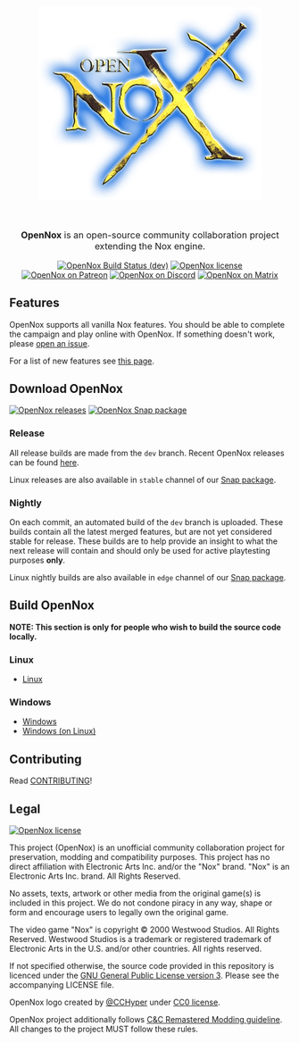 <p align="center" style="font-size:32pt;font-style:bold">
    <img src="docs/images/logo.png" width=400>
</p>
<p align="center" style="font-size:12pt;font-style:bold">
    <b>OpenNox</b> is an open-source community collaboration project extending the Nox engine. 
</p>
<p align="center">
    <a href="https://github.com/noxworld-dev/opennox/actions"><img alt="OpenNox Build Status (dev)" src="https://github.com/noxworld-dev/opennox/actions/workflows/build-and-release.yml/badge.svg"></a>
    <a href="https://www.gnu.org/licenses/gpl-3.0.en.html"><img alt="OpenNox license" src="https://img.shields.io/github/license/noxworld-dev/opennox?style=flat"></a>
    <br>
    <a href="https://www.patreon.com/opennox"><img alt="OpenNox on Patreon" src="https://img.shields.io/badge/patreon-Support%20us-blue?logo=patreon&logoColor=white&style=flat"></a>
    <a href="https://discord.gg/HgDUeXhAyW"><img alt="OpenNox on Discord" src="https://img.shields.io/badge/discord-OpenNox-blue?logo=discord&logoColor=white&style=flat"></a>
    <a href="https://matrix.to/#/#opennox:nwca.xyz"><img alt="OpenNox on Matrix" src="https://img.shields.io/badge/matrix-%23opennox-blue?logo=matrix&logoColor=white&style=flat"></a>
</p>

## Features

OpenNox supports all vanilla Nox features. You should be able to complete the campaign and play online with OpenNox.
If something doesn't work, please [open an issue](https://github.com/noxworld-dev/opennox/issues/new/choose).

For a list of new features see [this page](https://noxworld-dev.github.io/opennox-docs/opennox/features/index.html).

## Download OpenNox

<a href="https://github.com/noxworld-dev/opennox/releases"><img alt="OpenNox releases" src="https://img.shields.io/github/downloads/noxworld-dev/opennox/total?style=flat&label=releases"></a>
<a href="https://snapcraft.io/opennox"><img alt="OpenNox Snap package" src="https://img.shields.io/badge/snap-Install-green?logo=snapcraft&logoColor=white&style=flat"></a>

### Release
All release builds are made from the `dev` branch. Recent OpenNox releases can be found [here](<https://github.com/noxworld-dev/opennox/releases>).

Linux releases are also available in `stable` channel of our [Snap package](https://snapcraft.io/opennox).

### Nightly
On each commit, an automated build of the `dev` branch is uploaded.
These builds contain all the latest merged features, but are not yet considered stable for release.
These builds are to help provide an insight to what the next release will contain and should only be used for active playtesting purposes **only**.

Linux nightly builds are also available in `edge` channel of our [Snap package](https://snapcraft.io/opennox).

## Build OpenNox
**NOTE: This section is only for people who wish to build the source code locally.**

### Linux
- [Linux](./docs/build-linux.md)
  
### Windows
- [Windows](./docs/build-windows.md)
- [Windows (on Linux)](./docs/build-windows-on-linux.md)

## Contributing
Read [CONTRIBUTING](CONTRIBUTING.md)!

## Legal

<a href="https://www.gnu.org/licenses/gpl-3.0.en.html"><img alt="OpenNox license" src="https://img.shields.io/github/license/noxworld-dev/opennox?style=flat"></a>

This project (OpenNox) is an unofficial community collaboration project for preservation, modding and compatibility purposes.
This project has no direct affiliation with Electronic Arts Inc. and/or the "Nox" brand. "Nox" is an Electronic Arts Inc. brand. All Rights Reserved.

No assets, texts, artwork or other media from the original game(s) is included in this project.
We do not condone piracy in any way, shape or form and encourage users to legally own the original game.

The video game "Nox" is copyright © 2000 Westwood Studios. All Rights Reserved.
Westwood Studios is a trademark or registered trademark of Electronic Arts in the U.S. and/or other countries. All rights reserved.

If not specified otherwise, the source code provided in this repository is licenced under the [GNU General Public License version 3](<https://www.gnu.org/licenses/gpl-3.0.html>). Please see the accompanying LICENSE file.

OpenNox logo created by [@CCHyper](https://github.com/CCHyper) under [CC0 license](https://creativecommons.org/share-your-work/public-domain/cc0/).

OpenNox project additionally follows [C&C Remastered Modding guideline](https://www.ea.com/games/command-and-conquer/command-and-conquer-remastered/modding-faq). All changes to the project MUST follow these rules.
